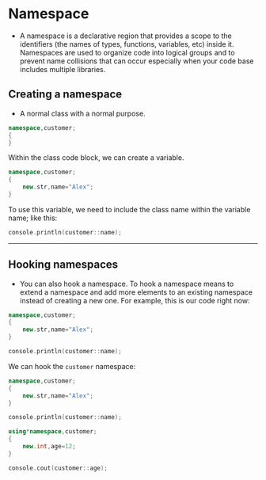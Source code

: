 # Namespace

- A namespace is a declarative region that provides a scope to the identifiers (the names of types, functions, variables, etc) inside it. Namespaces are used to organize code into logical groups and to prevent name collisions that can occur especially when your code base includes multiple libraries.

## Creating a namespace

- A normal class with a normal purpose.

```cpp
namespace,customer;
{
}
```

Within the class code block, we can create a variable.

```cpp
namespace,customer;
{
	new.str,name="Alex";
}
```

To use this variable, we need to include the class name within the variable name; like this:

```cpp
console.println(customer::name);
```

---------------------------------------------------------------------------------------------------------

## Hooking namespaces
- You can also hook a namespace. To hook a namespace means to extend a namespace and add more elements to an existing namespace instead of creating a new one. For example, this is our code right now:

```cpp
namespace,customer;
{
	new.str,name="Alex";
}

console.println(customer::name);

```

We can hook the `customer` namespace:

```cpp
namespace,customer;
{
	new.str,name="Alex";
}

console.println(customer::name);

using*namespace,customer;
{
	new.int,age=12;
}

console.cout(customer::age);
```